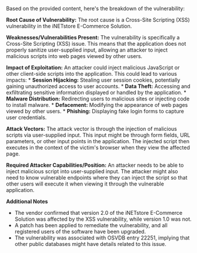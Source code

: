 Based on the provided content, here's the breakdown of the vulnerability:

**Root Cause of Vulnerability:**
The root cause is a Cross-Site Scripting (XSS) vulnerability in the iNETstore E-Commerce Solution.

**Weaknesses/Vulnerabilities Present:**
The vulnerability is specifically a Cross-Site Scripting (XSS) issue. This means that the application does not properly sanitize user-supplied input, allowing an attacker to inject malicious scripts into web pages viewed by other users.

**Impact of Exploitation:**
An attacker could inject malicious JavaScript or other client-side scripts into the application. This could lead to various impacts:
    * **Session Hijacking:** Stealing user session cookies, potentially gaining unauthorized access to user accounts.
    * **Data Theft:** Accessing and exfiltrating sensitive information displayed or handled by the application.
    * **Malware Distribution:** Redirecting users to malicious sites or injecting code to install malware.
    * **Defacement:** Modifying the appearance of web pages viewed by other users.
    * **Phishing:** Displaying fake login forms to capture user credentials.

**Attack Vectors:**
The attack vector is through the injection of malicious scripts via user-supplied input. This input might be through form fields, URL parameters, or other input points in the application. The injected script then executes in the context of the victim's browser when they view the affected page.

**Required Attacker Capabilities/Position:**
An attacker needs to be able to inject malicious script into user-supplied input. The attacker might also need to know vulnerable endpoints where they can inject the script so that other users will execute it when viewing it through the vulnerable application.

**Additional Notes**

*   The vendor confirmed that version 2.0 of the iNETstore E-Commerce Solution was affected by the XSS vulnerability, while version 1.0 was not.
*   A patch has been applied to remediate the vulnerability, and all registered users of the software have been upgraded.
*   The vulnerability was associated with OSVDB entry 22251, implying that other public databases might have details related to this issue.